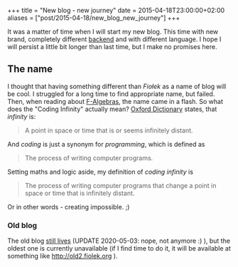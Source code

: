 +++
title = "New blog - new journey"
date = 2015-04-18T23:00:00+02:00
aliases = ["post/2015-04-18/new_blog_new_journey"]
+++

It was a matter of time when I will start my new blog. This time with new brand, completely different [backend] and with different language. I hope I will persist a little bit longer than last time, but I make no promises here.

<!-- more -->

## The name

I thought that having something different than *Fiołek* as a name of blog will be cool. I struggled for a long time to find appropriate name, but failed. Then, when reading about [F-Algebras], the name came in a flash. So what does the "Coding Infinity" actually mean? [Oxford Dictionary] states, that *infinity* is:

> A point in space or time that is or seems infinitely distant.

And *coding* is just a synonym for *programming*, which is defined as

> The process of writing computer programs.

Setting maths and logic aside, my definition of *coding infinity* is

> The process of writing computer programs that change a point in space or time that is infinitely distant.

Or in other words - creating impossible. ;)

### Old blog

The old blog [still lives] (UPDATE 2020-05-03: nope, not anymore :) ), but the oldest one is currently unavailable (if I find time to do it, it will be available at something like <http://old2.fiolek.org> ).

[backend]: https://jaspervdj.be/hakyll
[F-Algebras]: https://www.schoolofhaskell.com/user/bartosz/understanding-algebras
[Oxford Dictionary]: https://www.oxforddictionaries.com/definition/english/infinity
[still lives]: http://old.fiolek.org
